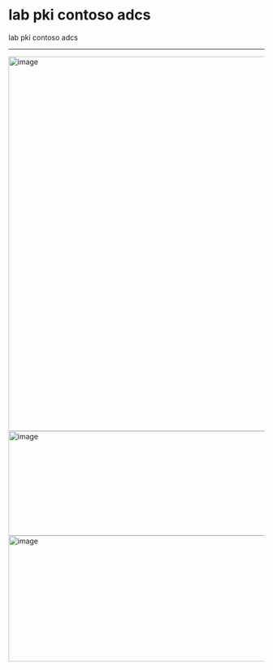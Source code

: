 # lab pki contoso adcs

lab pki contoso adcs  

---

<img width="915" height="738" alt="image" src="https://github.com/user-attachments/assets/b3d40aa1-c266-4203-bd2a-1957ae124531" />

<img width="1226" height="206" alt="image" src="https://github.com/user-attachments/assets/92235db1-ee95-4be6-9a8d-d0372d34bdb7" />

<img width="1288" height="248" alt="image" src="https://github.com/user-attachments/assets/3ef8365c-1b9e-43ba-90ca-e36e0e734dba" />


